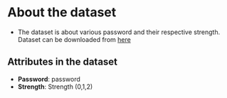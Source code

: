 # About the dataset
- The dataset is about various password and their respective strength. 
Dataset can be downloaded from [here](https://www.kaggle.com/bhavikbb/password-strength-classifier-dataset)

## Attributes in the dataset
- **Password**: password
- **Strength**: Strength (0,1,2)




